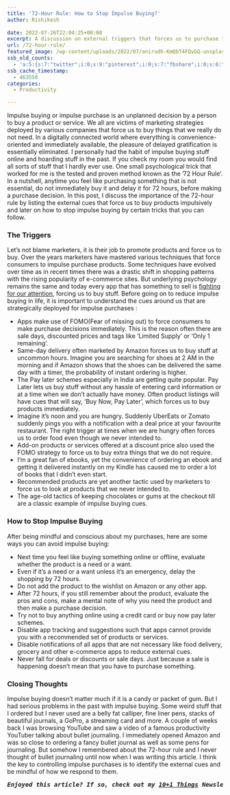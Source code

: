 ```yaml
---
title: '72-Hour Rule: How to Stop Impulse Buying?'
author: Rishikesh
 
date: 2022-07-26T22:04:25+00:00
excerpt: A discussion on external triggers that forces us to purchase things that we do not require and tips on how to stop impulse buying.
url: /72-hour-rule/
featured_image: /wp-content/uploads/2022/07/anirudh-KmQbT4FQvGQ-unsplash-1200x778.jpg
ssb_old_counts:
  - 'a:5:{s:7:"twitter";i:0;s:9:"pinterest";i:0;s:7:"fbshare";i:0;s:6:"reddit";i:0;s:6:"tumblr";N;}'
ssb_cache_timestamp:
  - 463550
categories:
  - Productivity

---
```

<p class="has-drop-cap">
  Impulse buying or impulse purchase is an unplanned decision by a person to buy a product or service. We all are victims of marketing strategies deployed by various companies that force us to buy things that we really do not need. In a digitally connected world where everything is convenience-oriented and immediately available, the pleasure of delayed gratification is essentially eliminated. I personally had the habit of impulse buying stuff online and hoarding stuff in the past. If you check my room you would find all sorts of stuff that I hardly ever use. One small psychological trick that worked for me is the tested and proven method known as the &#8217;72 Hour Rule&#8217;. In a nutshell, anytime you feel like purchasing something that is not essential, do not immediately buy it and delay it for 72 hours, before making a purchase decision. In this post, I discuss the importance of the 72-hour rule by listing the external cues that force us to buy products impulsively and later on how to stop impulse buying by certain tricks that you can follow.
</p>

### The Triggers

Let&#8217;s not blame marketers, it is their job to promote products and force us to buy. Over the years marketers have mastered various techniques that force consumers to impulse purchase products. Some techniques have evolved over time as in recent times there was a drastic shift in shopping patterns with the rising popularity of e-commerce sites. But underlying psychology remains the same and today every app that has something to sell is [fighting for our attention][1], forcing us to buy stuff. Before going on to reduce impulse buying in life, it is important to understand the cues around us that are strategically deployed for impulse purchases :

  * Apps make use of FOMO(Fear of missing out) to force consumers to make purchase decisions immediately. This is the reason often there are sale days, discounted prices and tags like &#8216;Limited Supply&#8217; or &#8216;Only 1 remaining&#8217;.
  * Same-day delivery often marketed by Amazon forces us to buy stuff at uncommon hours. Imagine you are searching for shoes at 2 AM in the morning and if Amazon shows that the shoes can be delivered the same day with a timer, the probability of instant ordering is higher.
  * The Pay later schemes especially in India are getting quite popular. Pay Later lets us buy stuff without any hassle of entering card information or at a time when we don&#8217;t actually have money. Often product listings will have cues that will say, &#8216;Buy Now, Pay Later&#8217;, which forces us to buy products immediately.
  * Imagine it&#8217;s noon and you are hungry. Suddenly UberEats or Zomato suddenly pings you with a notification with a deal price at your favourite restaurant. The right trigger at times when we are hungry often forces us to order food even though we never intended to.
  * Add-on products or services offered at a discount price also used the FOMO strategy to force us to buy extra things that we do not require.
  * I&#8217;m a great fan of ebooks, yet the convenience of ordering an ebook and getting it delivered instantly on my Kindle has caused me to order a lot of books that I didn&#8217;t even start.
  * Recommended products are yet another tactic used by marketers to force us to look at products that we never intended to.
  * The age-old tactics of keeping chocolates or gums at the checkout till are a classic example of impulse buying cues.

### How to Stop Impulse Buying

After being mindful and conscious about my purchases, here are some ways you can avoid impulse buying:

  * Next time you feel like buying something online or offline, evaluate whether the product is a need or a want.
  * Even if it&#8217;s a need or a want unless it&#8217;s an emergency, delay the shopping by 72 hours.
  * Do not add the product to the wishlist on Amazon or any other app.
  * After 72 hours, if you still remember about the product, evaluate the pros and cons, make a mental note of why you need the product and then make a purchase decision.
  * Try not to buy anything online using a credit card or buy now pay later schemes.
  * Disable app tracking and suggestions such that apps cannot provide you with a recommended set of products or services.
  * Disable notifications of all apps that are not necessary like food delivery, grocery and other e-commerce apps to reduce external cues.
  * Never fall for deals or discounts or sale days. Just because a sale is happening doesn&#8217;t mean that you have to purchase something.

### Closing Thoughts

Impulse buying doesn&#8217;t matter much if it is a candy or packet of gum. But I had serious problems in the past with impulse buying. Some weird stuff that I ordered but I never used are a belly fat calliper, fine liner pens, stacks of beautiful journals, a GoPro, a streaming card and more. A couple of weeks back I was browsing YouTube and saw a video of a famous productivity YouTuber talking about bullet journaling. I immediately opened Amazon and was so close to ordering a fancy bullet journal as well as some pens for journaling. But somehow I remembered about the 72-hour rule and I never thought of bullet journaling until now when I was writing this article. I think the key to controlling impulse purchases is to identify the external cues and be mindful of how we respond to them.

<pre class="wp-block-preformatted"><em><strong>Enjoyed this article? If so, check out my <a href="https://rishikesh.substack.com/" target="_blank" rel="noreferrer noopener">10+1 Things</a> Newsletter that I send out every Saturday. It contains 11 interesting Things I thought were worth sharing including books,articles, projects, and other things I'm curious about. <a href="https://rishikesh.substack.com/archive">Click here </a>if you would like to check out the previous issues and may be subscribe!</strong></em></pre>

 [1]: https://rishikeshs.com/attention-diet/ "How to Start an Attention Diet?"